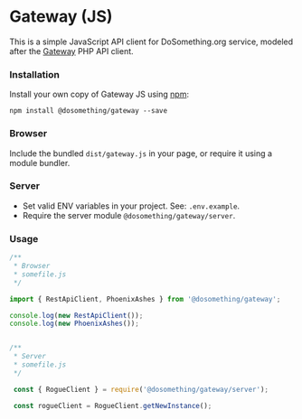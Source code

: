 
# Gateway (JS)

This is a simple JavaScript API client for DoSomething.org service, modeled after the [Gateway](https://github.com/DoSomething/gateway) PHP API client.

### Installation
Install your own copy of Gateway JS using [npm](#):

```
npm install @dosomething/gateway --save
```

### Browser
Include the bundled `dist/gateway.js` in your page, or require it using a module bundler.

### Server
- Set valid ENV variables in your project. See: `.env.example`.
- Require the server module `@dosomething/gateway/server`.

### Usage

```javascript
/**
 * Browser
 * somefile.js
 */

import { RestApiClient, PhoenixAshes } from '@dosomething/gateway';

console.log(new RestApiClient());
console.log(new PhoenixAshes());


/**
 * Server
 * somefile.js
 */

 const { RogueClient } = require('@dosomething/gateway/server');

 const rogueClient = RogueClient.getNewInstance();
```
